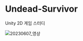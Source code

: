 # Undead-Survivor
Unity 2D 게임 스터디

![20230607_영상](https://github.com/Kangzingu/Undead-Survivor/assets/34128052/b2515548-28f9-44e5-a300-2b598389bb49)

